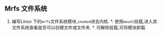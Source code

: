 ## Mrfs 文件系统
1. 编写Linux 下的`mrfs`文件系统模块,`insmod`进去内核.
*. 使用`mount`挂载,进入其文件系统查看是否可以创建文件或文件夹.
*. 可解除挂载,可将模块卸载.
    

